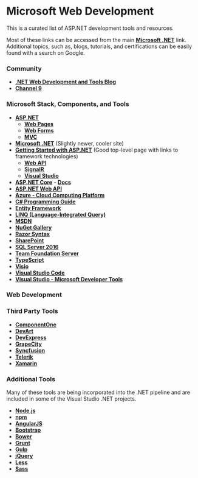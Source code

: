 # Microsoft Web Development

This is a curated list of ASP.NET development tools and resources.

Most of these links can be accessed from the main **<a href="https://www.microsoft.com/net" target="_blank">Microsoft .NET</a>** link. Additional topics, such as, blogs, tutorials, and certifications can be easily found with a search on Google.

### Community

- **<a href="https://blogs.msdn.microsoft.com/webdev/" target="_blank">.NET Web Development and Tools Blog</a>**
- **<a href="https://channel9.msdn.com/" target="_blank">Channel 9</a>**

### Microsoft Stack, Components, and Tools

- **<a href="http://www.asp.net/" target="_blank">ASP.NET</a>**
	- **<a href="http://www.asp.net/web-pages" target="_blank">Web Pages</a>**
	- **<a href="http://www.asp.net/web-forms" target="_blank">Web Forms</a>**
	- **<a href="http://www.asp.net/mvc" target="_blank">MVC</a>**
- **<a href="https://www.microsoft.com/net" target="_blank">Microsoft .NET</a>** (Slightly newer, cooler site)
- **<a href="http://www.asp.net/get-started/framework" target="_blank">Getting Started with ASP.NET</a>** (Good top-level page with links to framework technologies)
	- **<a href="http://www.asp.net/web-api" target="_blank">Web API</a>**
	- **<a href="http://www.asp.net/signalr" target="_blank">SignalR</a>**
	- **<a href="http://www.asp.net/visual-studio" target="_blank">Visual Studio</a>**
- **<a href="http://www.asp.net/core" target="_blank">ASP.NET Core</a>** - **<a href="https://docs.asp.net/en/latest/" target="_blank">Docs</a>**
- **<a href="http://www.asp.net/web-api" target="_blank">ASP.NET Web API</a>**
- **<a href="https://azure.microsoft.com/en-us/" target="_blank">Azure - Cloud Computing Platform</a>**
- **<a href="https://msdn.microsoft.com/en-us/library/67ef8sbd.aspx" target="_blank">C# Programming Guide</a>**
- **<a href="http://www.asp.net/entity-framework" target="_blank">Entity Framework</a>**
- **<a href="https://msdn.microsoft.com/en-us/library/bb397926.aspx" target="_blank">LINQ (Language-Integrated Query)</a>**
- **<a href="https://msdn.microsoft.com/en-us/dn308572.aspx" target="_blank">MSDN</a>**
- **<a href="https://www.nuget.org/" target="_blank">NuGet Gallery</a>**
- **<a href="http://www.asp.net/web-pages/overview/getting-started/introducing-razor-syntax-c" target="_blank">Razor Syntax</a>**
- **<a href="https://products.office.com/en-us/sharepoint/collaboration" target="_blank">SharePoint</a>**
- **<a href="https://www.microsoft.com/en-us/cloud-platform/sql-server" target="_blank">SQL Server 2016</a>**
- **<a href="https://www.visualstudio.com/en-us/products/tfs-overview-vs.aspx" target="_blank">Team Foundation Server</a>**
- **<a href="https://www.typescriptlang.org/" target="_blank">TypeScript</a>**
- **<a href="https://products.office.com/en-us/visio/flowchart-software" target="_blank">Visio</a>**
- **<a href="https://www.visualstudio.com/en-us/products/code-vs.aspx" target="_blank">Visual Studio Code</a>**
- **<a href="https://www.visualstudio.com/en-us/visual-studio-homepage-vs.aspx" target="_blank">Visual Studio - Microsoft Developer Tools</a>**

### Web Development

### Third Party Tools

- **<a href="http://www.componentone.com/" target="_blank">ComponentOne</a>**
- **<a href="https://www.devart.com/" target="_blank">DevArt</a>**
- **<a href="https://www.devexpress.com/" target="_blank">DevExpress</a>**
- **<a href="http://tools.grapecity.com/" target="_blank">GrapeCity</a>**
- **<a href="https://www.syncfusion.com/" target="_blank">Syncfusion</a>**
- **<a href="http://www.telerik.com/" target="_blank">Telerik</a>**
- **<a href="https://www.xamarin.com/" target="_blank">Xamarin</a>**

### Additional Tools

Many of these tools are being incorporated into the .NET pipeline and are included in some of the Visual Studio .NET projects.

- **<a href="https://nodejs.org/en/" target="_blank">Node.js</a>**
- **<a href="https://www.npmjs.com/" target="_blank">npm</a>**
- **<a href="https://angularjs.org/" target="_blank">AngularJS</a>**
- **<a href="http://getbootstrap.com/" target="_blank">Bootstrap</a>**
- **<a href="https://bower.io/" target="_blank">Bower</a>**
- **<a href="http://gruntjs.com/" target="_blank">Grunt</a>**
- **<a href="http://gulpjs.com/" target="_blank">Gulp</a>**
- **<a href="https://jquery.com/" target="_blank">jQuery</a>**
- **<a href="http://lesscss.org/" target="_blank">Less</a>**
- **<a href="http://sass-lang.com/" target="_blank">Sass</a>**
